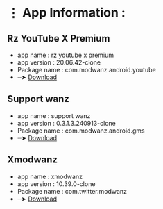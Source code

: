 # ⋮ App Information : 

## Rz YouTube X Premium 
- app name     : rz youtube x premium 
- app version  : 20.06.42-clone
- Package name : com.modwanz.android.youtube
- ┈➤ [Download](https://github.com/modwanz/modwanz.apk/releases/download/modwanz.com/Rz-YouTube-X-Premium_20.06.42.apk)

## Support wanz
- app name     : support wanz
- app version  : 0.3.1.3.240913-clone
- Package name : com.modwanz.android.gms
- ┈➤ [Download](https://gitlab.com/modwanz/modwanz.apk/-/raw/5379a2823a9f479cace3add6478ebccc9f2bbc92/support_wanz_0.3.1.3.240913.apk)

## Xmodwanz
- app name     : xmodwanz
- app version  : 10.39.0-clone
- Package name : com.twitter.modwanz
- ┈➤ [Download](#)
